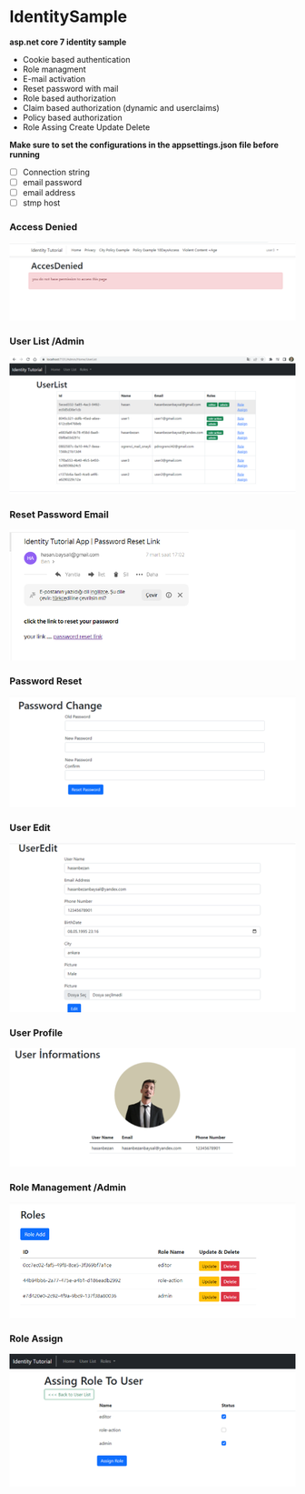 # IdentitySample



**asp.net core 7 identity  sample**

 - Cookie based authentication
 - Role managment
 - E-mail activation
 - Reset password with mail
 - Role based authorization
 -  Claim based authorization (dynamic and userclaims)
 - Policy based authorization
 - Role Assing Create Update Delete
 
 **Make sure to set the configurations in the appsettings.json file before running**
 
 - [ ] Connection string
 - [ ] email password
 - [ ] email address
 - [ ] stmp host

### Access Denied
![sad](https://github.com/hasanbaysal/Identity-Sample/blob/0a3917a65358f7a46167a14e09d36e2dcfc8853e/screenshots/ad.png)
### User List /Admin
![asd](https://github.com/hasanbaysal/Identity-Sample/blob/0a3917a65358f7a46167a14e09d36e2dcfc8853e/screenshots/admin-user-list.png)
### Reset Password Email
![sad](https://github.com/hasanbaysal/Identity-Sample/blob/0a3917a65358f7a46167a14e09d36e2dcfc8853e/screenshots/forget-pass.png)
### Password Reset
![asd](https://github.com/hasanbaysal/Identity-Sample/blob/0a3917a65358f7a46167a14e09d36e2dcfc8853e/screenshots/pass-change.png)
### User Edit
![asd](https://github.com/hasanbaysal/Identity-Sample/blob/0a3917a65358f7a46167a14e09d36e2dcfc8853e/screenshots/user-editpng.png)
### User Profile
![sad](https://github.com/hasanbaysal/Identity-Sample/blob/0a3917a65358f7a46167a14e09d36e2dcfc8853e/screenshots/user-info.png)
### Role Management /Admin
![asd](https://github.com/hasanbaysal/Identity-Sample/blob/0a3917a65358f7a46167a14e09d36e2dcfc8853e/screenshots/role-update-delete-list.png)
### Role Assign
![asd](https://github.com/hasanbaysal/Identity-Sample/blob/0a3917a65358f7a46167a14e09d36e2dcfc8853e/screenshots/role-assign.png)





